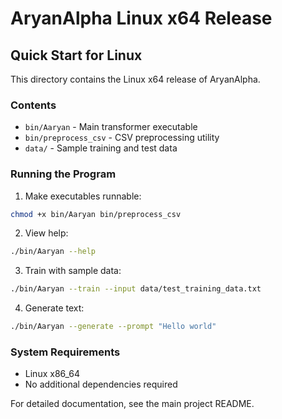 # AryanAlpha Linux x64 Release

## Quick Start for Linux

This directory contains the Linux x64 release of AryanAlpha.

### Contents
- `bin/Aaryan` - Main transformer executable
- `bin/preprocess_csv` - CSV preprocessing utility
- `data/` - Sample training and test data

### Running the Program

1. Make executables runnable:
```bash
chmod +x bin/Aaryan bin/preprocess_csv
```

2. View help:
```bash
./bin/Aaryan --help
```

3. Train with sample data:
```bash
./bin/Aaryan --train --input data/test_training_data.txt
```

4. Generate text:
```bash
./bin/Aaryan --generate --prompt "Hello world"
```

### System Requirements
- Linux x86_64
- No additional dependencies required

For detailed documentation, see the main project README.
